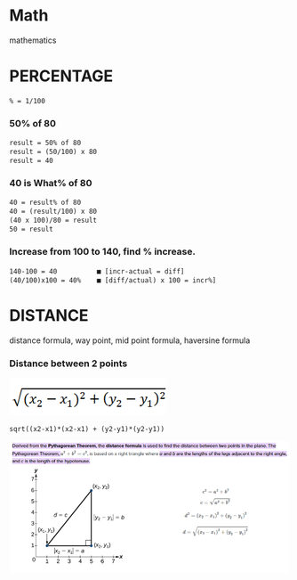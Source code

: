# Math
mathematics

# PERCENTAGE
```
% = 1/100
```

### 50% of 80
```
result = 50% of 80 
result = (50/100) x 80
result = 40
```

### 40 is What% of 80
```
40 = result% of 80 
40 = (result/100) x 80
(40 x 100)/80 = result
50 = result
```

### Increase from 100 to 140, find % increase.
```
140-100 = 40          ■ [incr-actual = diff]
(40/100)x100 = 40%    ■ [diff/actual) x 100 = incr%]
```

# DISTANCE
distance formula, way point, mid point formula, haversine formula

### Distance between 2 points
![](https://github.com/shanraisshan/Notes/blob/main/Math/!/distance-1.png)
```
sqrt((x2-x1)*(x2-x1) + (y2-y1)*(y2-y1))
```

![](https://github.com/shanraisshan/Notes/blob/main/Math/!/distance-2.png)	

